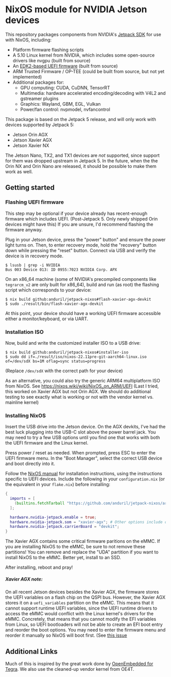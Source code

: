 # NixOS module for NVIDIA Jetson devices

This repository packages components from NVIDIA's [Jetpack SDK](https://developer.nvidia.com/embedded/jetpack) for use with NixOS, including:
 * Platform firmware flashing scripts
 * A 5.10 Linux kernel from NVIDIA, which includes some open-source drivers like nvgpu (built from source)
 * An [EDK2-based UEFI firmware](https://github.com/NVIDIA/edk2-nvidia) (built from source)
 * ARM Trusted Firmware / OP-TEE (could be built from source, but not yet implemented)
 * Additional packages for:
   - GPU computing: CUDA, CuDNN, TensorRT
   - Multimedia: hardware accelerated encoding/decoding with V4L2 and gstreamer plugins
   - Graphics: Wayland, GBM, EGL, Vulkan
   - Power/fan control: nvpmodel, nvfancontrol

This package is based on the Jetpack 5 release, and will only work with devices supported by Jetpack 5:
 * Jetson Orin AGX
 * Jetson Xavier AGX
 * Jetson Xavier NX

The Jetson Nano, TX2, and TX1 devices are _not_ supported, since support for them was dropped upstream in Jetpack 5.
In the future, when the the Orin NX and Orin Nano are released, it should be possible to make them work as well.

## Getting started

### Flashing UEFI firmware
This step may be optional if your device already has recent-enough firmware which includes UEFI. (Post-Jetpack 5. Only newly shipped Orin devices might have this)
If you are unsure, I'd recommend flashing the firmware anyway.

Plug in your Jetson device, press the "power" button" and ensure the power light turns on.
Then, to enter recovery mode, hold the "recovery" button down while pressing the "reset" button.
Connect via USB and verify the device is in recovery mode.
```shell
$ lsusb | grep -i NVIDIA
Bus 003 Device 013: ID 0955:7023 NVIDIA Corp. APX
```

On an x86_64 machine (some of NVIDIA's precompiled components like `tegrarcm_v2` are only built for x86_64),
build and run (as root) the flashing script which corresponds to your device:
```shell
$ nix build github:anduril/jetpack-nixos#flash-xavier-agx-devkit
$ sudo ./result/bin/flash-xavier-agx-devkit
```

At this point, your device should have a working UEFI firmware accessible either a monitor/keyboard, or via UART.

### Installation ISO

Now, build and write the customized installer ISO to a USB drive:
```shell
$ nix build github:anduril/jetpack-nixos#installer-iso
$ sudo dd if=./result/iso/nixos-22.11pre-git-aarch64-linux.iso of=/dev/sdX bs=1M oflag=sync status=progress
```
(Replace `/dev/sdX` with the correct path for your device)

As an alternative, you could also try the generic ARM64 multiplatform ISO from NixOS. See https://nixos.wiki/wiki/NixOS_on_ARM/UEFI
(Last I tried, this worked on Xavier AGX but not Orin AGX. We should do additional testing to see exactly what is working or not with the vendor kernel vs. mainline kernel)

### Installing NixOS

Insert the USB drive into the Jetson device.
On the AGX devkits, I've had the best luck plugging into the USB-C slot above the power barrel jack.
You may need to try a few USB options until you find one that works with both the UEFI firmware and the Linux kernel.

Press power / reset as needed.
When prompted, press ESC to enter the UEFI firmware menu.
In the "Boot Manager", select the correct USB device and boot directly into it.

Follow the [NixOS manual](https://nixos.org/manual/nixos/stable/index.html#sec-installation) for installation instructions, using the instructions specific to UEFI devices.
Include the following in your `configuration.nix` (or the equivalent in your `flake.nix`) before installing:
```nix
{
  imports = [
    (builtins.fetchTarball "https://github.com/anduril/jetpack-nixos/archive/master.tar.gz") + "/modules/default.nix")
  ];

  hardware.nvidia-jetpack.enable = true;
  hardware.nvidia-jetpack.som = "xavier-agx"; # Other options include orin-agx, xavier-nx, and xavier-nx-emmc
  hardware.nvidia-jetpack.carrierBoard = "devkit";
}
```
The Xavier AGX contains some critical firmware paritions on the eMMC.
If you are installing NixOS to the eMMC, be sure to not remove these partitions!
You can remove and replace the "UDA" partition if you want to install NixOS to the eMMC.
Better yet, install to an SSD.

After installing, reboot and pray!

##### Xavier AGX note:
On all recent Jetson devices besides the Xavier AGX, the firmware stores the UEFI variables on a flash chip on the QSPI bus.
However, the Xavier AGX stores it on a `uefi_variables` partition on the eMMC.
This means that it cannot support runtime UEFI variables, since the UEFI runtime drivers to access the eMMC would conflict with the Linux kernel's drivers for the eMMC.
Concretely, that means that you cannot modify the EFI variables from Linux, so UEFI bootloaders will not be able to create an EFI boot entry and reorder the boot options.
You may need to enter the firmware menu and reorder it manually so NixOS will boot first.
(See [this issue](https://forums.developer.nvidia.com/t/using-uefi-runtime-variables-on-xavier-agx/227970)

## Additional Links

Much of this is inspired by the great work done by [OpenEmbedded for Tegra](https://github.com/OE4T).
We also use the cleaned-up vendor kernel from OE4T.
